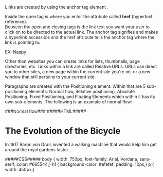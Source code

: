 Links are created by using the anchor tag element <a></a>.
                                    
Inside the open tag is where you enter the attribute called **href** (hypertext reference).         
Between the open and closing tags is the link text you want your user to click on to be directed to the actual link.
The anchor tag signifies and makes a hyperlink accessible and the href attribute tells the anchor tag where the link is pointing to.

EX:    <a href="http://www.nappy.co">Nappy</a>

Other than websites you can create links for lists, thumbnails, page directories, etc. 
Links within a link are called Relative URLs.  URLs can direct you to other sites, a new page within the current site you're on, or a new window that still 
pertains to your current site. 


Paragraphs are created with the Positioning element. Within that are 5 sub-positioning elements: Normal flow, Relative positioning, Absolute Positioning, Fixed 
Positioning, and Floating Elements which within it has its own sub-elements. The following is an example of normal flow:

###Normal flow###
#####HTML#####
<body>
<h1>The Evolution of the Bicycle</h1>
<p>In 1817 Baron von Drais invented a walking
 machine that would help him get around the
 royal gardens faster...</p>
</body>

#####CSS#####
body {
width: 750px;
font-family: Arial, Verdana, sans-serif;
color: #665544;}
h1 {
background-color: #efefef;
padding: 10px;}
p {
width: 450px;}

